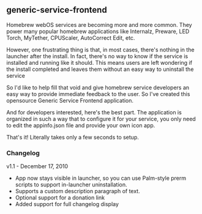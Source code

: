## generic-service-frontend

Homebrew webOS services are becoming more and more common. They power many popular homebrew applications like Internalz, Preware, LED Torch, MyTether, CPUScaler, AutoCorrect Edit, etc.

However, one frustrating thing is that, in most cases, there's nothing in the launcher after the install. In fact, there's no way to know if the service is installed and running like it should. This means users are left wondering if the install completed and leaves them without an easy way to uninstall the service

So I'd like to help fill that void and give homebrew service developers an easy way to provide immediate feedback to the user. So I've created this opensource Generic Service Frontend application.

And for developers interested, here's the best part. The application is organized in such a way that to configure it for your service, you only need to edit the appinfo.json file and provide your own icon app.

That's it! Literally takes only a few seconds to setup.

### Changelog
v1.1 - December 17, 2010
- App now stays visible in launcher, so you can use Palm-style prerm scripts to support in-launcher uninstallation.
- Supports a custom description paragraph of text.
- Optional support for a donation link
- Added support for full changelog display
